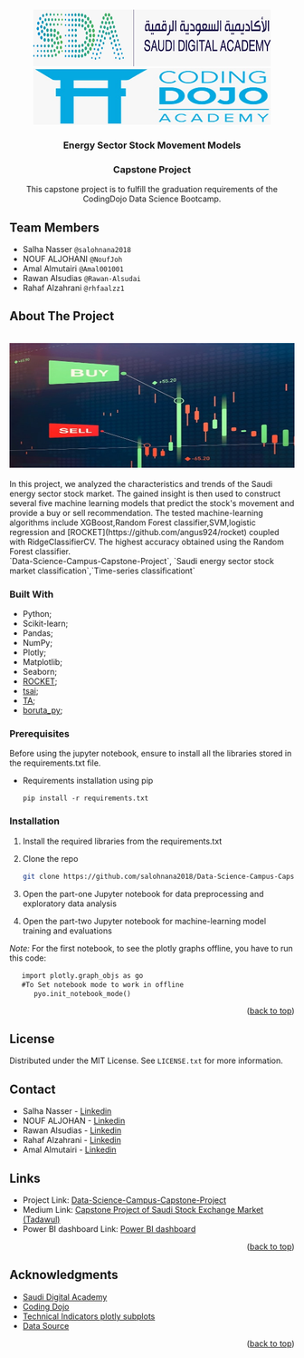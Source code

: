 <!-- Improved compatibility of back to top link: See: https://github.com/othneildrew/Best-README-Template/pull/73 -->
<a name="readme-top"></a>



<!-- PROJECT LOGO -->
<br />
<div align="center">
  <a href="https://github.com/github_username/repo_name">
    <img src="Images/WhatsApp Image 2022-09-07 at 9.42.36 PM (1).jpeg" alt="Logo" width="420" height="100">
     <img src="Images/WhatsApp Image 2022-09-07 at 9.42.36 PM.jpeg" alt="Logo" width="420" height="100">
    
  </a>

<h3 align="center">Energy Sector Stock Movement Models</h3>
  <h3 align="center">Capstone Project</h3>

  <p align="center">
    This capstone project is to fulfill the graduation requirements of the CodingDojo Data Science Bootcamp.
  </p>
</div>


 

## Team Members
* Salha Nasser `@salohnana2018`
* NOUF ALJOHANI `@NoufJoh`
* Amal Almutairi `@Amal001001`
* Rawan Alsudias `@Rawan-Alsudai`
* Rahaf Alzahrani `@rhfaalzz1`


<!-- ABOUT THE PROJECT -->
## About The Project
<br />
<div align="center">
  <a href="https://medium.com/@NoufJoh/data-science-capstone-project-saudi-stock-exchange-market-tadawul-36ddbc95ef5e" >
    <img src="Images/markets-stocks-buy-sell-trading-shares-stock-market-1621493543-09722620.jpeg" alt="Logo" width="620" height="220">
  </a>
</div>
<br />
In this project, we analyzed the characteristics and trends of the Saudi energy sector stock market. The gained insight is then used to construct several five machine learning models that predict the stock's movement and provide a buy or sell recommendation. The tested machine-learning algorithms include XGBoost,Random Forest classifier,SVM,logistic regression and [ROCKET](https://github.com/angus924/rocket) coupled with RidgeClassifierCV. The highest accuracy obtained using the Random Forest classifier.


<br/>
 `Data-Science-Campus-Capstone-Project`, `Saudi energy sector stock market classification`,`Time-series classificationt`






### Built With

* Python;
* Scikit-learn;
* Pandas;
* NumPy;
* Plotly;
* Matplotlib;
* Seaborn;
* [ROCKET](https://github.com/angus924/rocket);
* [tsai](https://timeseriesai.github.io/tsai/);
* [TA](https://technical-analysis-library-in-python.readthedocs.io/en/latest/);
* [boruta_py](https://github.com/scikit-learn-contrib/boruta_py);



<!-- GETTING STARTED -->

### Prerequisites

Before using the jupyter notebook, ensure to install all the libraries stored in the requirements.txt file.
* Requirements installation using pip
  ```
  pip install -r requirements.txt
  ```
  

### Installation

1. Install the required libraries from the requirements.txt
2. Clone the repo
   ```sh
   git clone https://github.com/salohnana2018/Data-Science-Campus-Capstone-Project.git
   ```
3. Open the part-one Jupyter notebook for data preprocessing and exploratory data analysis

4. Open the part-two Jupyter notebook for machine-learning model training and evaluations

*Note:* For the first notebook, to see the plotly graphs offline, you have to run this code:  
 
```import plotly.offline as pyo 
   import plotly.graph_objs as go 
   #To Set notebook mode to work in offline 
      pyo.init_notebook_mode()
```


<p align="right">(<a href="#readme-top">back to top</a>)</p>




<!-- LICENSE -->
## License

Distributed under the MIT License. See `LICENSE.txt` for more information.




<!-- CONTACT -->
## Contact
* Salha Nasser - [Linkedin](https://www.linkedin.com/in/salha-nasser-40a30a131/)
* NOUF ALJOHAN - [Linkedin](https://www.linkedin.com/in/nouf-aljohani-3785191b3/)
* Rawan Alsudias - [Linkedin](https://www.linkedin.com/in/rawan-alsudais-76a4651b4)
* Rahaf Alzahrani - [Linkedin](https://www.linkedin.com/in/rhfaalzz/)
* Amal Almutairi - [Linkedin](https://www.linkedin.com/in/amalalmutairi001)

## Links
* Project Link: [Data-Science-Campus-Capstone-Project](https://github.com/salohnana2018/Data-Science-Campus-Capstone-Project)
* Medium Link: [Capstone Project of Saudi Stock Exchange Market (Tadawul)](https://medium.com/@NoufJoh/data-science-capstone-project-saudi-stock-exchange-market-tadawul-36ddbc95ef5e)
* Power BI dashboard Link: [Power BI dashboard](https://app.powerbi.com/view?r=eyJrIjoiMWFlNDNjNWMtNTVkOC00YzgyLWE2MGUtYzM0NzU2MmFjNzZjIiwidCI6IjJkMzE5NGUzLTE2NTQtNDZiZC1iYWUyLWFkMzdiYTExYjBhZSIsImMiOjl9&pageName=ReportSectionf8bbdf02c10f725cbeee)

<p align="right">(<a href="#readme-top">back to top</a>)</p>



<!-- ACKNOWLEDGMENTS -->
## Acknowledgments

* [Saudi Digital Academy](https://sda.edu.sa/)
* [Coding Dojo](https://www.codingdojo.com/)
* [Technical Indicators plotly subplots](https://www.kaggle.com/code/korfanakis/stock-technical-indicators-for-tesla-macd-rsi/notebook)
* [Data Source](https://www.investing.com/stock-screener/?sp=country::52%7Csector::13%7Cindustry::a%7CequityType::a%7Cexchange::28%3Ceq_market_cap;1)

<p align="right">(<a href="#readme-top">back to top</a>)</p>




